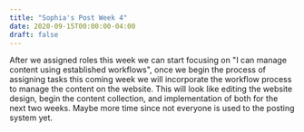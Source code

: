 ```yaml
---
title: "Sophia's Post Week 4"
date: 2020-09-15T00:00:00-04:00
draft: false
---
```


After we assigned roles this week we can start focusing on "I can manage content using established workflows", once we begin the process of assigning tasks this coming week we will incorporate the workflow process to manage the content on the website. This will look like editing the website design, begin the content collection, and implementation of both for the next two weeks. Maybe more time since not everyone is used to the posting system yet.
